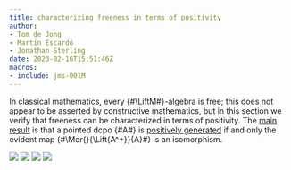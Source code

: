 ```yaml
---
title: characterizing freeness in terms of positivity
author: 
- Tom de Jong
- Martín Escardó
- Jonathan Sterling
date: 2023-02-16T15:51:46Z
macros:
- include: jms-001M
---
```


In classical mathematics, every {#\LiftM#}-algebra is free; this does not appear to be asserted by constructive mathematics, but in this section we verify that freeness can be characterized in terms of positivity. The [main result](jms-002B) is that a pointed dcpo {#A#} is [positively generated](jms-0023) if and only the evident map {#\Mor{}{\Lift{A^+}}{A}#} is an isomorphism.

![](jms-0021)
![](jms-0020)
![](jms-002A)
![](jms-002B)
